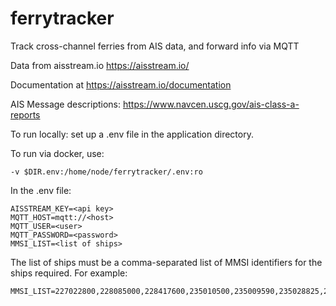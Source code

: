 # ferrytracker
Track cross-channel ferries from AIS data, and forward info via MQTT

Data from aisstream.io
https://aisstream.io/

Documentation at https://aisstream.io/documentation

AIS Message descriptions:
https://www.navcen.uscg.gov/ais-class-a-reports

To run locally: set up a .env file in the application directory.

To run via docker, use:

    -v $DIR.env:/home/node/ferrytracker/.env:ro

In the .env file:

    AISSTREAM_KEY=<api key>
    MQTT_HOST=mqtt://<host>
    MQTT_USER=<user>
    MQTT_PASSWORD=<password>
    MMSI_LIST=<list of ships>

The list of ships must be a comma-separated list of MMSI identifiers for the ships required. For example:

    MMSI_LIST=227022800,228085000,228417600,235010500,235009590,235028825,209479000,209093000,209490000,210385000,210384000